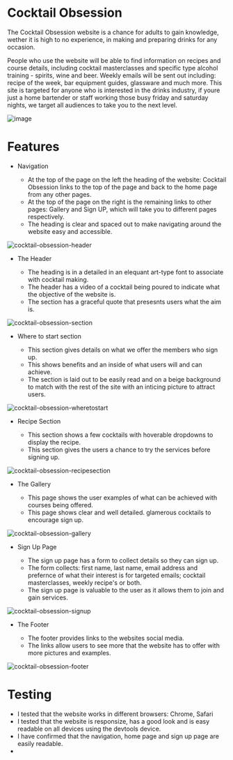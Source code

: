 # Cocktail Obsession

The Cocktail Obsession website is a chance for adults to gain knowledge, wether it is high to no experience, in making and preparing drinks for any occasion.

People who use the website will be able to find information on recipes and course details, including cocktail masterclasses and specific type alcohol training - spirits, wine and beer. Weekly emails will be sent out including: recipe of the week, bar equipment guides, glassware and much more. This site is targeted for anyone who is interested in the drinks industry, if youre just a home bartender or staff working those busy friday and saturday nights, we target all audiences to take you to the next level.

![image](https://github.com/tobycoleman3/cocktail-obsession/assets/160591772/d6f993fc-53f4-4a54-b3a5-a3ed7e35e46d)

# Features

- Navigation

  - At the top of the page on the left the heading of the website: Cocktail Obsession links to the top of the page and back to the home page from any other pages.
  - At the top of the page on the right is the remaining links to other pages: Gallery and Sign UP, which will take you to different pages respectively.
  - The heading is clear and spaced out to make navigating around the website easy and accessible.

![cocktail-obsession-header](https://github.com/tobycoleman3/cocktail-obsession/assets/160591772/dfc1ccbb-da7a-48c8-ae1a-2ae5734c056e)

- The Header

  - The heading is in a detailed in an elequant art-type font to associate with cocktail making.
  - The header has a video of a cocktail being poured to indicate what the objective of the website is.
  - The section has a graceful quote that presesnts users what the aim is.
 
![cocktail-obsession-section](https://github.com/tobycoleman3/cocktail-obsession/assets/160591772/7dd87da5-2eac-444e-be84-3026c61e3047)

- Where to start section

  - This section gives details on what we offer the members who sign up.
  - This shows benefits and an inside of what users will and can achieve.
  - The section is laid out to be easily read and on a beige background to match with the rest of the site with an inticing picture to attract users.
  

![cocktail-obsession-wheretostart](https://github.com/tobycoleman3/cocktail-obsession/assets/160591772/517b0d53-18d9-4824-906f-165a7545adc3)

- Recipe Section

  - This section shows a few cocktails with hoverable dropdowns to display the recipe.
  - This section gives the users a chance to try the services before signing up.

![cocktail-obsession-recipesection](https://github.com/tobycoleman3/cocktail-obsession/assets/160591772/a3fcef86-7e51-4961-b7c8-8b0a20b0d4de)

- The Gallery

  - This page shows the user examples of what can be achieved with courses being offered.
  - This page shows clear and well detailed. glamerous cocktails to encourage sign up.

![cocktail-obsession-gallery](https://github.com/tobycoleman3/cocktail-obsession/assets/160591772/7bb6079f-67a6-4ada-a7cf-c643f2ab1617)

- Sign Up Page

  - The sign up page has a form to collect details so they can sign up.
  - The form collects: first name, last name, email address and prefernce of what their interest is for targeted emails; cocktail masterclasses, weekly recipe's or both.
  - The sign up page is valuable to the user as it allows them to join and gain services.

![cocktail-obsession-signup](https://github.com/tobycoleman3/cocktail-obsession/assets/160591772/5f708935-2228-4249-84c9-c6b31db2c9f6)

- The Footer

  - The footer provides links to the websites social media.
  - The links allow users to see more that the website has to offer with more pictures and examples.

![cocktail-obsession-footer](https://github.com/tobycoleman3/cocktail-obsession/assets/160591772/38c1f2a3-c791-4812-a3c2-5108f32c7e37)

# Testing

- I tested that the website works in different browsers: Chrome, Safari
- I tested that the website is responsize, has a good look and is easy readable on all devices using the devtools device.
- I have confirmed that the navigation, home page and sign up page are easily readable.
- 
